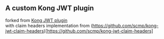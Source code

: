## A custom Kong JWT plugin
  
forked from [Kong JWT plugin](https://github.com/Kong/kong/tree/master/kong/plugins/jwt)  
with claim headers implementation from (https://github.com/scmp/kong-jwt-claim-headers)[https://github.com/scmp/kong-jwt-claim-headers]  



